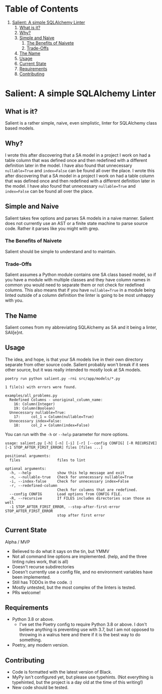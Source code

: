 
# Table of Contents

1.  [Salient: A simple SQLAlchemy Linter](#org6332640)
    1.  [What is it?](#orgd4c6bef)
    2.  [Why?](#org962193d)
    3.  [Simple and Naive](#org0461335)
        1.  [The Benefits of Naivete](#orgc8fde2a)
        2.  [Trade-Offs](#org6abd652)
    4.  [The Name](#org8b43816)
    5.  [Usage](#orgc7de55c)
    6.  [Current State](#org1f4a428)
    7.  [Requirements](#org26d16f8)
    8.  [Contributing](#org1da3846)


<a id="org6332640"></a>

# Salient: A simple SQLAlchemy Linter


<a id="orgd4c6bef"></a>

## What is it?

Salient is a rather simple, naive, even simplistic, linter for SQLAlchemy class based models.


<a id="org962193d"></a>

## Why?

I wrote this after discovering that a SA model in a project I work on had a table column that was defined once and then redefined with a different definition later in the model. I have also found that unnecessary `nullable=True` and `index=False` can be found all over the place.  I wrote this after discovering that a SA model in a project I work on had a table column that was defined once and then redefined with a different definition later in the model. I have also found that unnecessary `nullable=True` and `index=False` can be found all over the place. 


<a id="org0461335"></a>

## Simple and Naive

Salient takes few options and parses SA models in a naive manner. Salient does not currently use an AST or a finite state machine to parse source code. Rather it parses like you might with grep.


<a id="orgc8fde2a"></a>

### The Benefits of Naivete

Salient should be simple to understand and to maintain.


<a id="org6abd652"></a>

### Trade-Offs

Salient assumes a Python module contains one SA class based model, so if you have a module with multiple classes and they have column names in common you would need to separate them or not check for redefined columns. This also means that if you have `nullable=True` in a module being linted outside of a column definition the linter is going to be most unhappy with you.


<a id="org8b43816"></a>

## The Name

Salient comes from my abbreviating SQLAlchemy as SA and it being a linter, SAli[e]nt.


<a id="orgc7de55c"></a>

## Usage

The idea, and hope, is that your SA models live in their own directory separate from other source code. Salient probably won't break if it sees other source, but it was really intended to mostly look at SA models.

`poetry run python salient.py -rni src/app/models/*.py`

    1 file(s) with errors were found.
    
    examples/all_problems.py
      Redefined Columns - unoriginal_column_name:
        16: Column(Integer)
        19: Column(Boolean)
      Unnecessary nullable=True:
        17:     col_1 = Column(nullable=True)
      Unnecessary index=False:
        18:     col_2 = Column(index=False)

You can run with the `-h` or `--help` parameter for more options.

    usage: salient.py [-h] [-n] [-i] [-r] [--config CONFIG] [-R RECURSIVE] [-1 STOP_AFTER_FIRST_ERROR] files [files ...]
    
    positional arguments:
      files                 files to lint
    
    optional arguments:
      -h, --help            show this help message and exit
      -n, --nullable-true   Check for unnecessary nullable=True
      -i, --index-false     Check for unnecessary index=False
      -r, --redefined-column
                            Check for columns that are redefined.
      --config CONFIG       Load options from CONFIG FILE.
      -R, --recursive       If FILES includes directories scan those as well
      -1 STOP_AFTER_FIRST_ERROR, --stop-after-first-error STOP_AFTER_FIRST_ERROR
                            stop after first error


<a id="org1f4a428"></a>

## Current State

Alpha / MVP

-   Believed to do what it says on the tin, but YMMV
-   Not all command line options are implemented. (help, and the three linting rules work, that is all)
-   Doesn't recurse subdirectories
-   Doesn't currently use a config file, and no environment variables have been implemented.
-   Still has TODOs in the code. :)
-   Mostly untested, but the most complex of the linters is tested.
-   PRs welcome!


<a id="org26d16f8"></a>

## Requirements

-   Python 3.8 or above.
    -   I've set the Poetry config to require Python 3.8 or above. I don't believe anything is preventing use with 3.7, but I am not opposed to throwing in a walrus here and there if it is the best way to do something.
-   Poetry, any modern version.


<a id="org1da3846"></a>

## Contributing

-   Code is formatted with the latest version of Black.
-   MyPy isn't configured yet, but please use typehints. (Not everything is typehinted, but the project is a day old at the time of this writing!)
-   New code should be tested.

